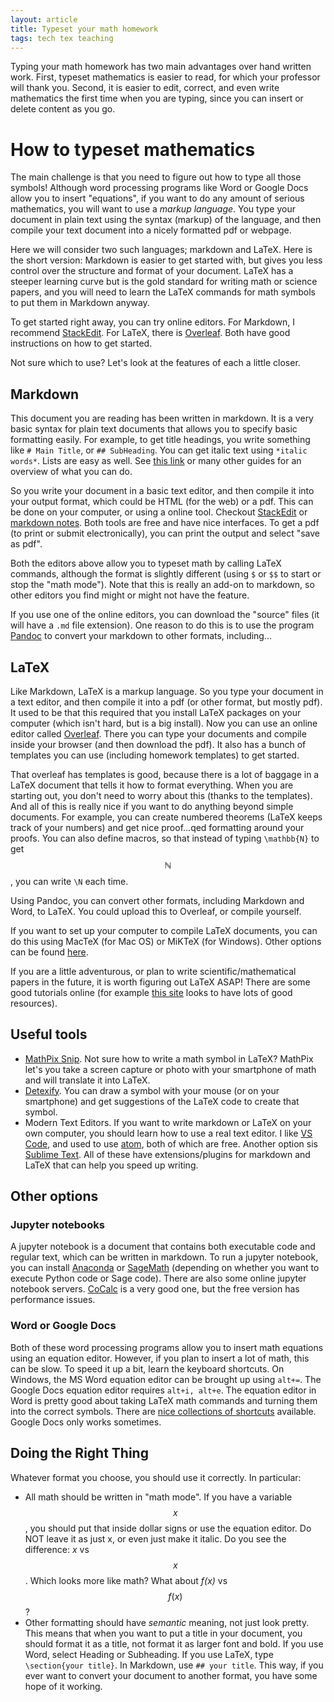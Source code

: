 ```yaml
---
layout: article
title: Typeset your math homework
tags: tech tex teaching
---
```


Typing your math homework has two main advantages over hand written work.  First, typeset mathematics is easier to read, for which your professor will thank you.  Second, it is easier to edit, correct, and even write mathematics the first time when you are typing, since you can insert or delete content as you go.

<!--more-->

# How to typeset mathematics

The main challenge is that you need to figure out how to type all those symbols! 
Although word processing programs like Word or Google Docs allow you to insert "equations", if you want to do any amount of serious mathematics, you will want to use a *markup language*.  You type your document in plain text using the syntax (markup) of the language, and then compile your text document into a nicely formatted pdf or webpage.  

Here we will consider two such languages; markdown and LaTeX.  Here is the short version: Markdown is easier to get started with, but gives you less control over the structure and format of your document.  LaTeX has a steeper learning curve but is the gold standard for writing math or science papers, and you will need to learn the LaTeX commands for math symbols to put them in Markdown anyway.

To get started right away, you can try online editors.  For Markdown, I recommend [StackEdit](https://stackedit.io/).  For LaTeX, there is [Overleaf](https://www.overleaf.com?r=26028ffe&rm=d&rs=b).  Both have good instructions on how to get started.

Not sure which to use?  Let's look at the features of each a little closer.

## Markdown

This document you are reading has been written in markdown.  It is a very basic syntax for plain text documents that allows you to specify basic formatting easily.  For example, to get title headings, you write something like `# Main Title`, or `## SubHeading`.  You can get italic text using `*italic words*`.  Lists are easy as well.  See [this link](https://www.markdownguide.org/basic-syntax/) or many other guides for an overview of what you can do.

So you write your document in a basic text editor, and then compile it into your output format, which could be HTML (for the web) or a pdf.  This can be done on your computer, or using a online tool.  Checkout [StackEdit](https://stackedit.io/) or [markdown notes](http://markdownnotes.com).  Both tools are free and have nice interfaces.  To get a pdf (to print or submit electronically), you can print the output and select "save as pdf".

Both the editors above allow you to typeset math by calling LaTeX commands, although the format is slightly different (using `$` or `$$` to start or stop the "math mode").  Note that this is really an add-on to markdown, so other editors you find might or might not have the feature.

If you use one of the online editors, you can download the "source" files (it will have a `.md` file extension).  One reason to do this is to use the program [Pandoc](https://pandoc.org) to convert your markdown to other formats, including...

## LaTeX

Like Markdown, LaTeX is a markup language.  So you type your document in a text editor, and then compile it into a pdf (or other format, but mostly pdf).  It used to be that this required that you install LaTeX packages on your computer (which isn't hard, but is a big install).  Now you can use an online editor called [Overleaf](https://www.overleaf.com?r=26028ffe&rm=d&rs=b).  There you can type your documents and compile inside your browser (and then download the pdf).  It also has a bunch of templates you can use (including homework templates) to get started.

That overleaf has templates is good, because there is a lot of baggage in a LaTeX document that tells it how to format everything.  When you are starting out, you don't need to worry about this (thanks to the templates).  And all of this is really nice if you want to do anything beyond simple documents.  For example, you can create numbered theorems (LaTeX keeps track of your numbers) and get nice proof...qed formatting around your proofs.  You can also define macros, so that instead of typing `\mathbb{N}` to get $$\mathbb{N}$$, you can write `\N` each time.

Using Pandoc, you can convert other formats, including Markdown and Word, to LaTeX.  You could upload this to Overleaf, or compile yourself.

If you want to set up your computer to compile LaTeX documents, you can do this using MacTeX (for Mac OS) or MiKTeX (for Windows).  Other options can be found [here](https://www.latex-project.org/get/).

If you are a little adventurous, or plan to write scientific/mathematical papers in the future, it is worth figuring out LaTeX ASAP!  There are some good tutorials online (for example [this site](https://www.latex-tutorial.com/) looks to have lots of good resources).

## Useful tools

* [MathPix Snip](https://mathpix.com/).  Not sure how to write a math symbol in LaTeX?  MathPix let's you take a screen capture or photo with your smartphone of math and will translate it into LaTeX.
* [Detexify](http://detexify.kirelabs.org/classify.html).  You can draw a symbol with your mouse (or on your smartphone) and get suggestions of the LaTeX code to create that symbol.
* Modern Text Editors.  If you want to write markdown or LaTeX on your own computer, you should learn how to use a real text editor.  I like [VS Code](https://code.visualstudio.com/), and used to use [atom](https://atom.io/), both of which are free.  Another option sis [Sublime Text](https://www.sublimetext.com/).  All of these have extensions/plugins for markdown and LaTeX that can help you speed up writing.

## Other options

### Jupyter notebooks

A jupyter notebook is a document that contains both executable code and regular text, which can be written in markdown.  To run a jupyter notebook, you can install [Anaconda](https://www.anaconda.com/distribution/) or [SageMath](http://www.sagemath.org/) (depending on whether you want to execute Python code or Sage code).  There are also some online jupyter notebook servers.  [CoCalc](https://cocalc.com) is a very good one, but the free version has performance issues.

### Word or Google Docs

Both of these word processing programs allow you to insert math equations using an equation editor.  However, if you plan to insert a lot of math, this can be slow.  To speed it up a bit, learn the keyboard shortcuts.  On Windows, the MS Word equation editor can be brought up using `alt+=`.  The Google Docs equation editor requires `alt+i, alt+e`.  The equation editor in Word is pretty good about taking LaTeX math commands and turning them into the correct symbols.  There are [nice collections of shortcuts](https://www.cs.bgu.ac.il/~khitron/Equation%20Editor.pdf) available.  Google Docs only works sometimes.


## Doing the Right Thing

Whatever format you choose, you should use it correctly.  In particular:

* All math should be written in "math mode".  If you have a variable $$x$$, you should put that inside dollar signs or use the equation editor.  Do NOT leave it as just x, or even just make it italic.  Do you see the difference: *x* vs $$x$$.  Which looks more like math?  What about *f(x)* vs $$f(x)$$?  
* Other formatting should have *semantic* meaning, not just look pretty.  This means that when you want to put a title in your document, you should format it as a title, not format it as larger font and bold.  If you use Word, select Heading or Subheading.  If you use LaTeX, type `\section{your title}`.  In Markdown, use  `## your title`.  This way, if you ever want to convert your document to another format, you have some hope of it working.



